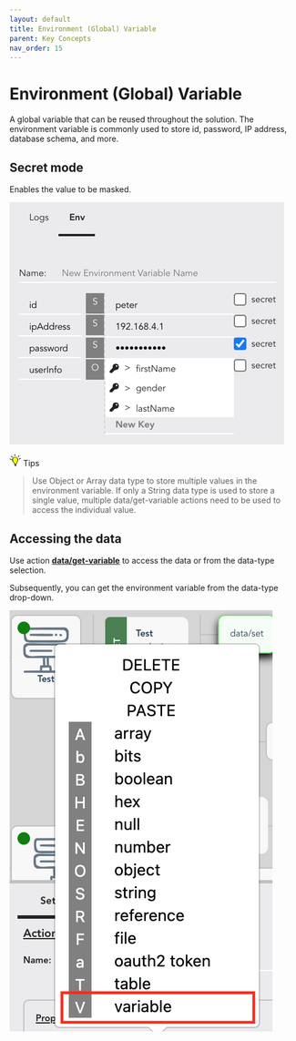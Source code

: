 ```yaml
---
layout: default
title: Environment (Global) Variable
parent: Key Concepts
nav_order: 15
---
```

# Environment (Global) Variable
A global variable that can be reused throughout the solution.  The environment variable is commonly used to store id, password, IP address, database schema, and more.

## Secret mode
Enables the value to be masked.

![API AutoFlow Environment Variable](/assets/images/env-variable.png)

<img src="/assets/images/tip-icon.png" alt="!" width="20"/>  Tips
> Use Object or Array data type to store multiple values in the environment variable. If only a String data type is used to store a single value, multiple data/get-variable actions need to be used to access the individual value.

## Accessing the data
Use action **[data/get-variable](https://docs.apiautoflow.com/docs/actions/data/get-variable/)** to access the data or from the data-type selection.

Subsequently, you can get the environment variable from the data-type drop-down.

![API AutoFlow Environment Variable Access](/assets/images/env-variable-access.png)
